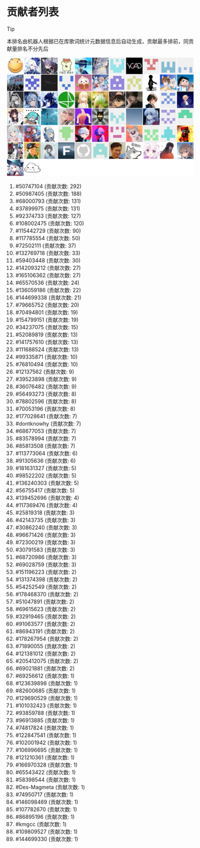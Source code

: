 # 贡献者列表

> [!TIP]
> 本排名由机器人根据已在库歌词统计元数据信息后自动生成，贡献最多排前，同贡献量排名不分先后

![贡献者头像画廊](./CONTRIBUTORS.svg)

1. #50747104 (贡献次数: 292)
2. #50987405 (贡献次数: 188)
3. #68000793 (贡献次数: 131)
4. #37899975 (贡献次数: 131)
5. #92374733 (贡献次数: 127)
6. #108002475 (贡献次数: 120)
7. #115442729 (贡献次数: 90)
8. #117785554 (贡献次数: 50)
9. #72502111 (贡献次数: 37)
10. #132769718 (贡献次数: 33)
11. #59403448 (贡献次数: 30)
12. #142093212 (贡献次数: 27)
13. #165106362 (贡献次数: 27)
14. #65570536 (贡献次数: 24)
15. #136059186 (贡献次数: 22)
16. #144699338 (贡献次数: 21)
17. #79665752 (贡献次数: 20)
18. #70494801 (贡献次数: 19)
19. #154799151 (贡献次数: 19)
20. #34237075 (贡献次数: 15)
21. #52089819 (贡献次数: 13)
22. #141757610 (贡献次数: 13)
23. #111688524 (贡献次数: 13)
24. #99335871 (贡献次数: 10)
25. #76810494 (贡献次数: 10)
26. #12137562 (贡献次数: 9)
27. #39523898 (贡献次数: 9)
28. #36076482 (贡献次数: 9)
29. #56493273 (贡献次数: 8)
30. #78802596 (贡献次数: 8)
31. #70053196 (贡献次数: 8)
32. #177028641 (贡献次数: 7)
33. #dontknowhy (贡献次数: 7)
34. #68677053 (贡献次数: 7)
35. #83578994 (贡献次数: 7)
36. #85813508 (贡献次数: 7)
37. #113773064 (贡献次数: 6)
38. #91305636 (贡献次数: 6)
39. #181631327 (贡献次数: 5)
40. #98522202 (贡献次数: 5)
41. #136240303 (贡献次数: 5)
42. #56755417 (贡献次数: 5)
43. #139452696 (贡献次数: 4)
44. #117369476 (贡献次数: 4)
45. #25819318 (贡献次数: 3)
46. #42143735 (贡献次数: 3)
47. #30862240 (贡献次数: 3)
48. #96671426 (贡献次数: 3)
49. #72300219 (贡献次数: 3)
50. #30791583 (贡献次数: 3)
51. #68720986 (贡献次数: 3)
52. #69028759 (贡献次数: 3)
53. #151196223 (贡献次数: 2)
54. #131374398 (贡献次数: 2)
55. #54252549 (贡献次数: 2)
56. #178468370 (贡献次数: 2)
57. #51047891 (贡献次数: 2)
58. #69615623 (贡献次数: 2)
59. #32919465 (贡献次数: 2)
60. #91063577 (贡献次数: 2)
61. #86943191 (贡献次数: 2)
62. #178267954 (贡献次数: 2)
63. #71890055 (贡献次数: 2)
64. #121381012 (贡献次数: 2)
65. #205412075 (贡献次数: 2)
66. #69021881 (贡献次数: 2)
67. #69256612 (贡献次数: 1)
68. #123639898 (贡献次数: 1)
69. #82600685 (贡献次数: 1)
70. #129690529 (贡献次数: 1)
71. #101032423 (贡献次数: 1)
72. #93859788 (贡献次数: 1)
73. #96913885 (贡献次数: 1)
74. #74817824 (贡献次数: 1)
75. #122847541 (贡献次数: 1)
76. #102001942 (贡献次数: 1)
77. #106996695 (贡献次数: 1)
78. #121210361 (贡献次数: 1)
79. #166970328 (贡献次数: 1)
80. #65543422 (贡献次数: 1)
81. #58398544 (贡献次数: 1)
82. #Des-Magmeta (贡献次数: 1)
83. #74950717 (贡献次数: 1)
84. #146098469 (贡献次数: 1)
85. #107782670 (贡献次数: 1)
86. #86895196 (贡献次数: 1)
87. #kmgcc (贡献次数: 1)
88. #109809527 (贡献次数: 1)
89. #144699330 (贡献次数: 1)
